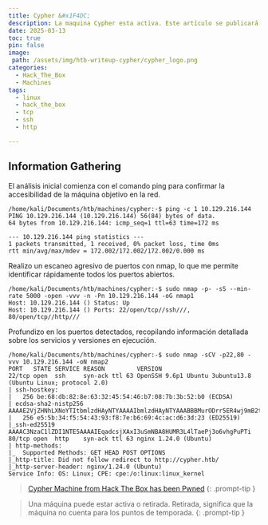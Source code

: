 ```yaml
---
title: Cypher &#x1F4DC;
description: La maquina Cypher esta activa. Este artículo se publicará para acceso público una vez que la maquina se retire, según la política de HackTheBox.
date: 2025-03-13
toc: true
pin: false
image:
 path: /assets/img/htb-writeup-cypher/cypher_logo.png
categories:
  - Hack_The_Box
  - Machines
tags:
  - linux
  - hack_the_box
  - tcp
  - ssh
  - http

---
```

## Information Gathering

El análisis inicial comienza con el comando ping para confirmar la accesibilidad de la máquina objetivo en la red.

```terminal
/home/kali/Documents/htb/machines/cypher:-$ ping -c 1 10.129.216.144
PING 10.129.216.144 (10.129.216.144) 56(84) bytes of data.
64 bytes from 10.129.216.144: icmp_seq=1 ttl=63 time=172 ms

--- 10.129.216.144 ping statistics ---
1 packets transmitted, 1 received, 0% packet loss, time 0ms
rtt min/avg/max/mdev = 172.002/172.002/172.002/0.000 ms
```

Realizo un escaneo agresivo de puertos con nmap, lo que me permite identificar rápidamente todos los puertos abiertos.

```terminal
/home/kali/Documents/htb/machines/cypher:-$ sudo nmap -p- -sS --min-rate 5000 -open -vvv -n -Pn 10.129.216.144 -oG nmap1
Host: 10.129.216.144 () Status: Up
Host: 10.129.216.144 () Ports: 22/open/tcp//ssh///, 80/open/tcp//http///
```

Profundizo en los puertos detectados, recopilando información detallada sobre los servicios y versiones en ejecución.

```terminal
/home/kali/Documents/htb/machines/cypher:-$ sudo nmap -sCV -p22,80 -vvv 10.129.216.144 -oN nmap2
PORT   STATE SERVICE REASON         VERSION
22/tcp open  ssh     syn-ack ttl 63 OpenSSH 9.6p1 Ubuntu 3ubuntu13.8 (Ubuntu Linux; protocol 2.0)
| ssh-hostkey: 
|   256 be:68:db:82:8e:63:32:45:54:46:b7:08:7b:3b:52:b0 (ECDSA)
| ecdsa-sha2-nistp256 AAAAE2VjZHNhLXNoYTItbmlzdHAyNTYAAAAIbmlzdHAyNTYAAABBBMurODrr5ER4wj9mB2tWhXcLIcrm4Bo1lIEufLYIEBVY4h4ZROFj2+WFnXlGNqLG6ZB+DWQHRgG/6wg71wcElxA=
|   256 e5:5b:34:f5:54:43:93:f8:7e:b6:69:4c:ac:d6:3d:23 (ED25519)
|_ssh-ed25519 AAAAC3NzaC1lZDI1NTE5AAAAIEqadcsjXAxI3uSmNBA8HUMR3L4lTaePj3o6vhgPuPTi
80/tcp open  http    syn-ack ttl 63 nginx 1.24.0 (Ubuntu)
| http-methods: 
|_  Supported Methods: GET HEAD POST OPTIONS
|_http-title: Did not follow redirect to http://cypher.htb/
|_http-server-header: nginx/1.24.0 (Ubuntu)
Service Info: OS: Linux; CPE: cpe:/o:linux:linux_kernel
```

> <a href="https://www.hackthebox.com/achievement/machine/1521382/650" target="_blank">Cypher Machine from Hack The Box has been Pwned</a>
{: .prompt-tip }

> Una máquina puede estar activa o retirada. Retirada, significa que la máquina no cuenta para los puntos de temporada.
{: .prompt-tip }
